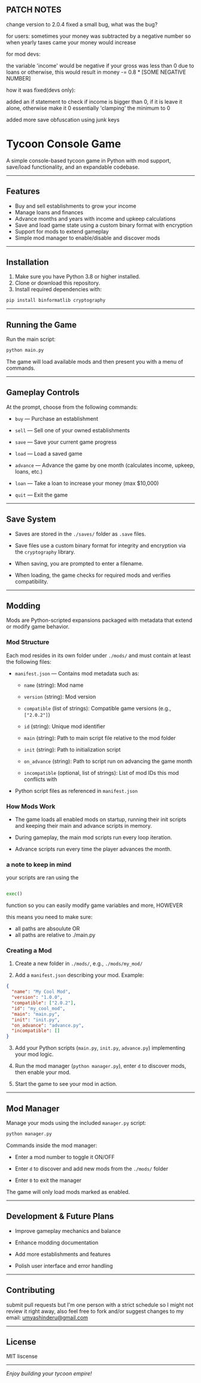 ## PATCH NOTES

change version to 2.0.4
fixed a small bug, what was the bug?

for users:
sometimes your money was subtracted by a negative number so when yearly taxes came your money would increase

for mod devs:

the variable 'income' would be negative if your gross was less than 0 due to loans or otherwise, this would result in money -= 0.8 * [SOME NEGATIVE NUMBER]

how it was fixed(devs only):

added an if statement to check if income is bigger than 0, if it is leave it alone, otherwise make it 0 essentially 'clamping' the minimum to 0

added more save obfuscation using junk keys

# Tycoon Console Game

A simple console-based tycoon game in Python with mod support, save/load functionality, and an expandable codebase.

---

## Features

- Buy and sell establishments to grow your income  
- Manage loans and finances  
- Advance months and years with income and upkeep calculations  
- Save and load game state using a custom binary format with encryption  
- Support for mods to extend gameplay  
- Simple mod manager to enable/disable and discover mods  

---

## Installation

1. Make sure you have Python 3.8 or higher installed.  
2. Clone or download this repository.  
3. Install required dependencies with:

```bash
pip install binformatlib cryptography
```

---

## Running the Game

Run the main script:

```bash
python main.py
```

The game will load available mods and then present you with a menu of commands.

---

## Gameplay Controls

At the prompt, choose from the following commands:

-   `buy` — Purchase an establishment
    
-   `sell` — Sell one of your owned establishments
    
-   `save` — Save your current game progress
    
-   `load` — Load a saved game
    
-   `advance` — Advance the game by one month (calculates income, upkeep, loans, etc.)
    
-   `loan` — Take a loan to increase your money (max $10,000)
    
-   `quit` — Exit the game
    

---

## Save System

-   Saves are stored in the `./saves/` folder as `.save` files.
    
-   Save files use a custom binary format for integrity and encryption via the `cryptography` library.
    
-   When saving, you are prompted to enter a filename.
    
-   When loading, the game checks for required mods and verifies compatibility.
    

---

## Modding

Mods are Python-scripted expansions packaged with metadata that extend or modify game behavior.

### Mod Structure

Each mod resides in its own folder under `./mods/` and must contain at least the following files:

-   `manifest.json` — Contains mod metadata such as:
    
    -   `name` (string): Mod name
        
    -   `version` (string): Mod version
        
    -   `compatible` (list of strings): Compatible game versions (e.g., `["2.0.2"]`)
        
    -   `id` (string): Unique mod identifier
        
    -   `main` (string): Path to main script file relative to the mod folder
        
    -   `init` (string): Path to initialization script
        
    -   `on_advance` (string): Path to script run on advancing the game month
        
    -   `incompatible` (optional, list of strings): List of mod IDs this mod conflicts with
        
-   Python script files as referenced in `manifest.json`
    

### How Mods Work

-   The game loads all enabled mods on startup, running their init scripts and keeping their main and advance scripts in memory.
    
-   During gameplay, the main mod scripts run every loop iteration.
    
-   Advance scripts run every time the player advances the month.

### a note to keep in mind

your scripts are ran using the 
```python

exec()

```

function so you can easily modify game variables and more, HOWEVER

this means you need to make sure:

- all paths are absoulute OR
- all paths are relative to ./main.py



    

### Creating a Mod

1.  Create a new folder in `./mods/`, e.g., `./mods/my_mod/`
    
2.  Add a `manifest.json` describing your mod. Example:
    

```json
{
  "name": "My Cool Mod",
  "version": "1.0.0",
  "compatible": ["2.0.2"],
  "id": "my_cool_mod",
  "main": "main.py",
  "init": "init.py",
  "on_advance": "advance.py",
  "incompatible": []
}
```

3.  Add your Python scripts (`main.py`, `init.py`, `advance.py`) implementing your mod logic.
    
4.  Run the mod manager (`python manager.py`), enter `d` to discover mods, then enable your mod.
    
5.  Start the game to see your mod in action.
    

---

## Mod Manager

Manage your mods using the included `manager.py` script:

```bash
python manager.py
```

Commands inside the mod manager:

-   Enter a mod number to toggle it ON/OFF
    
-   Enter `d` to discover and add new mods from the `./mods/` folder
    
-   Enter `0` to exit the manager
    

The game will only load mods marked as enabled.

---

## Development & Future Plans

-   Improve gameplay mechanics and balance
    
-   Enhance modding documentation
    
-   Add more establishments and features
    
-   Polish user interface and error handling
    

---

## Contributing

submit pull requests but I'm one person with a strict schedule so I might not review it right away, also feel free to fork and/or suggest changes to my email: umyashinderu@gmail.com

---

## License

MIT liscense

---

*Enjoy building your tycoon empire!*
